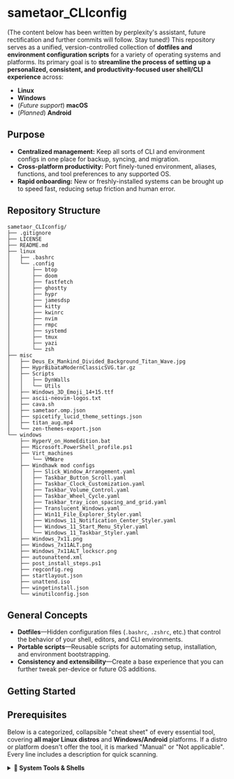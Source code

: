 # sametaor_CLIconfig
(The content below has been written by perplexity's assistant, future rectification and further commits will follow. Stay tuned!)
This repository serves as a unified, version-controlled collection of **dotfiles and environment configuration scripts** for a variety of operating systems and platforms. Its primary goal is to **streamline the process of setting up a personalized, consistent, and productivity-focused user shell/CLI experience** across:
- **Linux**
- **Windows**
- (*Future support*) **macOS**
- (*Planned*) **Android**

## Purpose
- **Centralized management:** Keep all sorts of CLI and environment configs in one place for backup, syncing, and migration.
- **Cross-platform productivity:** Port finely-tuned environment, aliases, functions, and tool preferences to any supported OS.
- **Rapid onboarding:** New or freshly-installed systems can be brought up to speed fast, reducing setup friction and human error.

## Repository Structure
```
sametaor_CLIconfig/
├── .gitignore
├── LICENSE
├── README.md
├── linux
│   ├── .bashrc
│   └── .config
│       ├── btop
│       ├── doom
│       ├── fastfetch
│       ├── ghostty
│       ├── hypr
│       ├── jamesdsp
│       ├── kitty
│       ├── kwinrc
│       ├── nvim
│       ├── rmpc
│       ├── systemd
│       ├── tmux
│       ├── yazi
│       └── zsh
├── misc
│   ├── Deus_Ex_Mankind_Divided_Background_Titan_Wave.jpg
│   ├── HyprBibataModernClassicSVG.tar.gz
│   ├── Scripts
│   │   ├── DynWalls
│   │   └── Utils
│   ├── Windows_3D_Emoji_14+15.ttf
│   ├── ascii-neovim-logos.txt
│   ├── cava.sh
│   ├── sametaor.omp.json
│   ├── spicetify_lucid_theme_settings.json
│   ├── titan_aug.mp4
│   └── zen-themes-export.json
└── windows
    ├── HyperV_on_HomeEdition.bat
    ├── Microsoft.PowerShell_profile.ps1
    ├── Virt_machines
    │   └── VMWare
    ├── Windhawk mod configs
    │   ├── Slick_Window_Arrangement.yaml
    │   ├── Taskbar_Button_Scroll.yaml
    │   ├── Taskbar_Clock_Customization.yaml
    │   ├── Taskbar_Volume_Control.yaml
    │   ├── Taskbar_Wheel_Cycle.yaml
    │   ├── Taskbar_tray_icon_spacing_and_grid.yaml
    │   ├── Translucent_Windows.yaml
    │   ├── Win11_File_Explorer_Styler.yaml
    │   ├── Windows_11_Notification_Center_Styler.yaml
    │   ├── Windows_11_Start_Menu_Styler.yaml
    │   └── Windows_11_Taskbar_Styler.yaml
    ├── Windows_7x11.png
    ├── Windows_7x11ALT.png
    ├── Windows_7x11ALT_lockscr.png
    ├── autounattend.xml
    ├── post_install_steps.ps1
    ├── regconfig.reg
    ├── startlayout.json
    ├── unattend.iso
    ├── wingetinstall.json
    └── winutilconfig.json
```

## General Concepts
- **Dotfiles**—Hidden configuration files (`.bashrc`, `.zshrc`, etc.) that control the behavior of your shell, editors, and CLI environments.
- **Portable scripts**—Reusable scripts for automating setup, installation, and environment bootstrapping.
- **Consistency and extensibility**—Create a base experience that you can further tweak per-device or future OS additions.

## Getting Started

## Prerequisites
Below is a categorized, collapsible "cheat sheet" of every essential tool, covering **all major Linux distros** and **Windows/Android** platforms. If a distro or platform doesn't offer the tool, it is marked "Manual" or "Not applicable". Every line includes a description for quick scanning.

<details>
<summary><strong>🔧 System Tools & Shells</strong></summary>

| Tool                                                  | Description                                           | Arch (Pacman/yay)                                                           | Ubuntu/Debian (apt)                                                                                                                                                                                                                                                                                                                                                                                                                                                          | Fedora/RHEL (dnf5/dnf/yum)                                                                                                                                                                                                                                                                                      | openSUSE (zypper)                                                                                                                                                                                                         | Alpine (apk)                                                                                          | NixOS (nix-env)                                                                                                                        | Gentoo (emerge)                                                                                                                                                                               | Windows (winget/scoop/choco)                                                                                           | Android/Termux                                                                                                   | Flatpak                                      | Void Linux (Xbps)                                                                                                |
|-------------------------------------------------------|-------------------------------------------------------|-----------------------------------------------------------------------------|---------------------------------------------------------------------------------------------------------------------------------------------------------------------------------------------------------------------------------------------------------------------------------------------------------------------------------------------------------------------------------------------------------------------------------------------------------------------------|------------------------------------------------------------------------------------------------------------------------------------------------------------------------------------------------------------------------------------------------------------------------------------------------------------------|---------------------------------------------------------------------------------------------------------------------------------------------------------------------------------------------------------------------------|-------------------------------------------------------------------------------------------------------|----------------------------------------------------------------------------------------------------------------------------------------|----------------------------------------------------------------------------------------------------------------------------------------------------------------------------------------------------------------------------------------------------|--------------------------------------------------------------------------------------------------------------------------|-------------------------------------------------------------------------------------------------------------------|----------------------------------------------|------------------------------------------------------------------------------------------------------------------|
| Bash                                                  | Unix shell                                            | `sudo pacman -S bash`/`yay -S bash-git`                                     | `sudo apt install bash`                                                                                                                                                                                                                                                                                                                                                                                                                                                      | `sudo dnf5 install bash`                                                                                                                                                                                                                                                                                        | `sudo zypper install bash`                                                                                                                                                                                                | `apk add bash`                                                                                        | `nix-env -iA nixpkgs.bash`                                                                                                             | `emerge -a app-shells/bash`                                                                                                                                                                   | Default/MSYS2/`winget install MSYS2.MSYS2; pacman -S bash`                                                             | `pkg install bash`                                                                                               | N/A                                          | `sudo xbps-install bash`                                                                                         |
</details>

